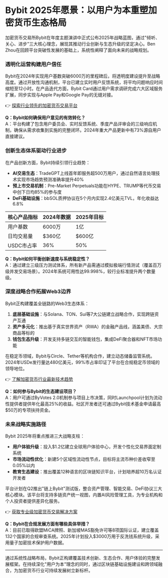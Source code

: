 # Bybit 2025年愿景：以用户为本重塑加密货币生态格局

加密货币交易所Bybit在年度主题演讲中正式公布2025年战略蓝图，通过"倾听、关心、进步"三大核心理念，展现其推动行业创新与生态升级的坚定决心。Ben Zhou在回顾平台突破性发展的基础上，系统性阐释了面向未来的战略规划。

### 透明化运营构建用户信任

Bybit在2024年实现用户基数突破6000万的里程碑后，将透明度建设提升至战略高度。通过开放性沟通机制，平台已建立实时用户反馈系统，将平均问题响应时间缩短至12小时。在产品迭代方面，Bybit Card通过用户需求调研完成六大区域服务扩展，同步实现与Apple Pay和Google Pay的无缝对接。

👉 [探索行业领先的加密货币交易平台](https://bit.ly/okx_welcome)

**Q：Bybit如何确保用户意见的有效转化？**  
A：平台构建了包含用户委员会、实时反馈系统、季度产品评审会的三级响应机制，确保从需求收集到实施的完整闭环。2024年重大产品更新中有73%源自用户直接建议。

### 创新生态体系驱动行业进步

在产品创新方面，Bybit持续引领行业趋势：
- **AI交易生态**：TradeGPT上线首年即服务超500万用户，通过自然语言处理技术实现市场趋势预测准确率提升40%
- **预上市交易机制**：Pre-Market Perpetuals功能在HYPE、TRUMP等代币交易中创下日均85%的参与度
- **DeFi基础设施**：bbSOL质押协议在5个月内实现2.4亿美元TVL，年化收益达6.8%

| 核心产品指标 | 2024年数据 | 2025年目标 |
|------------|-----------|-----------|
| 用户基数 | 6000万 | 1亿 |
| 日均交易量 | $360亿 | $600亿 |
| USDC市占率 | 36% | 50% |

**Q：Bybit如何平衡创新速度与系统稳定性？**  
A：通过建立三级压力测试体系，所有新产品需通过模拟极端行情测试（覆盖百万级并发交易场景）。2024年系统可用性达99.998%，较行业标准提升两个数量级。

### 深度战略合作拓展Web3边界

Bybit正构建覆盖全链路的Web3生态体系：
1. **底层基础设施**：与Solana、TON、Sui等7大公链建立战略合作，实现跨链资产互通
2. **资产多元化**：推出基于真实世界资产（RWA）的金融产品线，涵盖美债、大宗商品等标的
3. **钱包生态升级**：开发支持多链交互的智能钱包，集成DeFi聚合器和NFT市场功能

在稳定币领域，Bybit与Circle、Tether等机构合作，建立动态储备监管系统。2024年USDe发行量达480亿美元，99%市占率印证了平台在合规稳定币领域的领导地位。

👉 [了解加密货币行业最新技术趋势](https://bit.ly/okx_welcome)

**Q：如何参与Bybit的生态建设项目？**  
A：用户可通过ByVotes 2.0机制参与项目上市决策，同时Launchpool计划为流动性提供者提供年化最高25%的收益。社区开发者还可通过Bybit技术基金申请最高$50万的专项扶持资金。

### 未来战略实施路径

Bybit 2025年将重点推进三大战略支柱：
- **用户体验升级**：投入$1.2亿建立全球用户体验中心，开发个性化交易界面定制系统
- **市场流动性优化**：新建5个区域性流动性节点，目标将主流币种价差收窄至0.05%以内
- **教育生态建设**：推出覆盖12种语言的区块链知识平台，计划培养超10万名认证开发者

平台计划在Q2推出"链上Bybit"测试版，整合资产管理、智能交易、DeFi协议三大核心模块。该平台将支持多链资产统一视图，内置AI风险管理工具，为专业机构和个人投资者提供差异化服务。

👉 [获取专业级加密货币交易解决方案](https://bit.ly/okx_welcome)

**Q：Bybit在合规发展方面有哪些具体举措？**  
A：目前已取得欧盟MiCA牌照、新加坡MAS豁免许可等8项国际认证，建立覆盖132个国家的合规审查系统。2025年计划投入$3000万用于反洗钱系统升级，采用量子加密技术保护用户数据。

---

通过系统性战略布局，Bybit正构建覆盖技术创新、生态合作、用户体验的完整发展框架。在持续深化"用户为本"理念的同时，通过区块链基础设施建设和跨领域融合，为加密货币行业可持续发展树立新标杆。